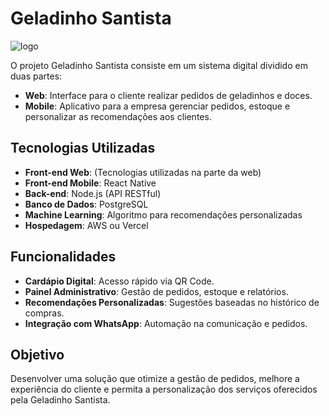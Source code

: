 # Geladinho Santista

![logo](https://github.com/user-attachments/assets/8742a196-896e-4879-b24c-0c5b1799ff65)

O projeto Geladinho Santista consiste em um sistema digital dividido em duas partes:

- **Web**: Interface para o cliente realizar pedidos de geladinhos e doces.
- **Mobile**: Aplicativo para a empresa gerenciar pedidos, estoque e personalizar as recomendações aos clientes.

## Tecnologias Utilizadas

- **Front-end Web**: (Tecnologias utilizadas na parte da web)
- **Front-end Mobile**: React Native
- **Back-end**: Node.js (API RESTful)
- **Banco de Dados**: PostgreSQL
- **Machine Learning**: Algoritmo para recomendações personalizadas
- **Hospedagem**: AWS ou Vercel

## Funcionalidades

- **Cardápio Digital**: Acesso rápido via QR Code.
- **Painel Administrativo**: Gestão de pedidos, estoque e relatórios.
- **Recomendações Personalizadas**: Sugestões baseadas no histórico de compras.
- **Integração com WhatsApp**: Automação na comunicação e pedidos.

## Objetivo

Desenvolver uma solução que otimize a gestão de pedidos, melhore a experiência do cliente e permita a personalização dos serviços oferecidos pela Geladinho Santista.
